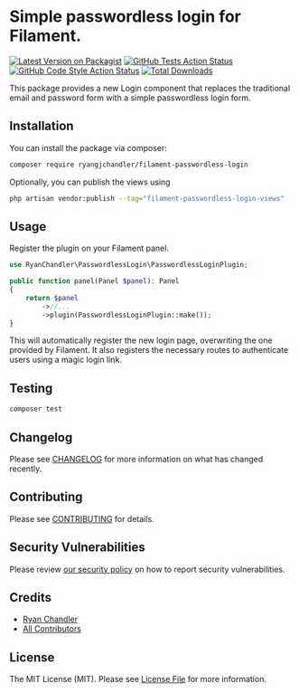 # Simple passwordless login for Filament.

[![Latest Version on Packagist](https://img.shields.io/packagist/v/ryangjchandler/filament-passwordless-login.svg?style=flat-square)](https://packagist.org/packages/ryangjchandler/filament-passwordless-login)
[![GitHub Tests Action Status](https://img.shields.io/github/actions/workflow/status/ryangjchandler/filament-passwordless-login/run-tests.yml?branch=main&label=tests&style=flat-square)](https://github.com/ryangjchandler/filament-passwordless-login/actions?query=workflow%3Arun-tests+branch%3Amain)
[![GitHub Code Style Action Status](https://img.shields.io/github/actions/workflow/status/ryangjchandler/filament-passwordless-login/fix-php-code-style-issues.yml?branch=main&label=code%20style&style=flat-square)](https://github.com/ryangjchandler/filament-passwordless-login/actions?query=workflow%3A"Fix+PHP+code+style+issues"+branch%3Amain)
[![Total Downloads](https://img.shields.io/packagist/dt/ryangjchandler/filament-passwordless-login.svg?style=flat-square)](https://packagist.org/packages/ryangjchandler/filament-passwordless-login)

This package provides a new Login component that replaces the traditional email and password form with a simple passwordless login form.

## Installation

You can install the package via composer:

```bash
composer require ryangjchandler/filament-passwordless-login
```

Optionally, you can publish the views using

```bash
php artisan vendor:publish --tag="filament-passwordless-login-views"
```

## Usage

Register the plugin on your Filament panel.

```php
use RyanChandler\PasswordlessLogin\PasswordlessLoginPlugin;

public function panel(Panel $panel): Panel
{
    return $panel
        ->//...
        ->plugin(PasswordlessLoginPlugin::make());
}
```

This will automatically register the new login page, overwriting the one provided by Filament. It also registers the necessary routes to authenticate users using a magic login link.

## Testing

```bash
composer test
```

## Changelog

Please see [CHANGELOG](CHANGELOG.md) for more information on what has changed recently.

## Contributing

Please see [CONTRIBUTING](.github/CONTRIBUTING.md) for details.

## Security Vulnerabilities

Please review [our security policy](../../security/policy) on how to report security vulnerabilities.

## Credits

- [Ryan Chandler](https://github.com/ryangjchandler)
- [All Contributors](../../contributors)

## License

The MIT License (MIT). Please see [License File](LICENSE.md) for more information.
